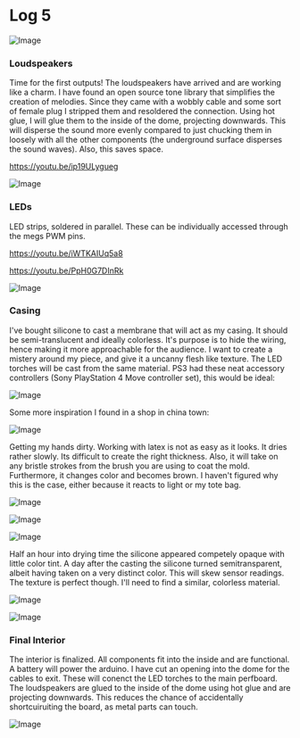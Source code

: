 # Log 5

![Image](image-11.jpeg)

### Loudspeakers

Time for the first outputs! The loudspeakers have arrived and are working like a charm. I have found an open source tone library that simplifies the creation of melodies. Since they came with a wobbly cable and some sort of female plug I stripped them and resoldered the connection. Using hot glue, I will glue them to the inside of the dome, projecting downwards. This will disperse the sound more evenly compared to just chucking them in loosely with all the other components (the underground surface disperses the sound waves). Also, this saves space.

https://youtu.be/ip19ULygueg

![Image](image-02.jpeg)

### LEDs

LED strips, soldered in parallel. These can be individually accessed through the megs PWM pins.

https://youtu.be/iWTKAIUq5a8

https://youtu.be/PpH0G7DInRk

![Image](image-01.jpeg)

### Casing

I've bought silicone to cast a membrane that will act as my casing. It should be semi-translucent and ideally colorless. It's purpose is to hide the wiring, hence making it more approachable for the audience. I want to create a mistery around my piece, and give it a uncanny flesh like texture. The LED torches will be cast from the same material. PS3 had these neat accessory controllers (Sony PlayStation 4 Move controller set), this would be ideal:

![Image](https://psmedia.playstation.com/is/image/psmedia/ps4-accessories-move-controllers-two-column-01-ps4-eu-12jul18?$Icon$)

Some more inspiration I found in a shop in china town:

![Image](image-08.jpeg)

Getting my hands dirty. Working with latex is not as easy as it looks. It dries rather slowly. Its difficult to create the right thickness. Also, it will take on any bristle strokes from the brush you are using to coat the mold. Furthermore, it changes color and becomes brown. I haven't figured why this is the case, either because it reacts to light or my tote bag.

![Image](image-03.jpeg)

![Image](image-04.jpeg)

![Image](image-05.jpeg)

Half an hour into drying time the silicone appeared competely opaque with little color tint. A day after the casting the silicone turned semitransparent, albeit having taken on a very distinct color. This will skew sensor readings. The texture is perfect though. I'll need to find a similar, colorless material.

![Image](image-06.jpeg)

![Image](image-07.jpeg)

### Final Interior

The interior is finalized. All components fit into the inside and are functional. A battery will power the arduino. I have cut an opening into the dome for the cables to exit. These will conenct the LED torches to the main perfboard. The loudspeakers are glued to the inside of the dome using hot glue and are projecting downwards. This reduces the chance of accidentally shortcuiruiting the board, as metal parts can touch.

![Image](image-10.jpeg)
